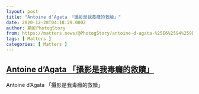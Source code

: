 ```yaml
---
layout: post
title: "Antoine d’Agata 「攝影是我毒癮的救贖」"
date: 2020-12-28T04:18:29.000Z
author: 顯影PhotogStory
from: https://matters.news/@PhotogStory/antoine-d-agata-%25E6%2594%259D%25E5%25BD%25B1%25E6%2598%25AF%25E6%2588%2591%25E6%25AF%2592%25E7%2599%25AE%25E7%259A%2584%25E6%2595%2591%25E8%25B4%2596-bafyreicibgt2iny6ohmrv7yclewkfo6tgoha6q6i5dmzxjhteeiy6rxboq
tags: [ Matters ]
categories: [ Matters ]
---
```

<!--1609129109000-->
[Antoine d’Agata 「攝影是我毒癮的救贖」](https://matters.news/@PhotogStory/antoine-d-agata-%25E6%2594%259D%25E5%25BD%25B1%25E6%2598%25AF%25E6%2588%2591%25E6%25AF%2592%25E7%2599%25AE%25E7%259A%2584%25E6%2595%2591%25E8%25B4%2596-bafyreicibgt2iny6ohmrv7yclewkfo6tgoha6q6i5dmzxjhteeiy6rxboq)
------

<div>
Antoine d’Agata 「攝影是我毒癮的救贖」
</div>
